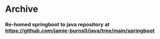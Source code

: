 # Archive

### Re-homed springboot to java repository at https://github.com/jamie-burns0/java/tree/main/springboot
